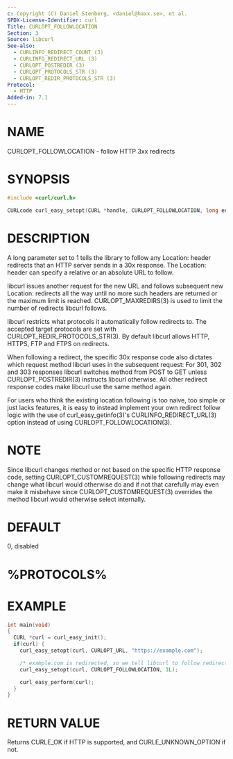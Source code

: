 ```yaml
---
c: Copyright (C) Daniel Stenberg, <daniel@haxx.se>, et al.
SPDX-License-Identifier: curl
Title: CURLOPT_FOLLOWLOCATION
Section: 3
Source: libcurl
See-also:
  - CURLINFO_REDIRECT_COUNT (3)
  - CURLINFO_REDIRECT_URL (3)
  - CURLOPT_POSTREDIR (3)
  - CURLOPT_PROTOCOLS_STR (3)
  - CURLOPT_REDIR_PROTOCOLS_STR (3)
Protocol:
  - HTTP
Added-in: 7.1
---
```


# NAME

CURLOPT_FOLLOWLOCATION - follow HTTP 3xx redirects

# SYNOPSIS

~~~c
#include <curl/curl.h>

CURLcode curl_easy_setopt(CURL *handle, CURLOPT_FOLLOWLOCATION, long enable);
~~~

# DESCRIPTION

A long parameter set to 1 tells the library to follow any Location: header
redirects that an HTTP server sends in a 30x response. The Location: header
can specify a relative or an absolute URL to follow.

libcurl issues another request for the new URL and follows subsequent new
Location: redirects all the way until no more such headers are returned or the
maximum limit is reached. CURLOPT_MAXREDIRS(3) is used to limit the
number of redirects libcurl follows.

libcurl restricts what protocols it automatically follow redirects to. The
accepted target protocols are set with CURLOPT_REDIR_PROTOCOLS_STR(3). By
default libcurl allows HTTP, HTTPS, FTP and FTPS on redirects.

When following a redirect, the specific 30x response code also dictates which
request method libcurl uses in the subsequent request: For 301, 302 and 303
responses libcurl switches method from POST to GET unless
CURLOPT_POSTREDIR(3) instructs libcurl otherwise. All other redirect
response codes make libcurl use the same method again.

For users who think the existing location following is too naive, too simple
or just lacks features, it is easy to instead implement your own redirect
follow logic with the use of curl_easy_getinfo(3)'s
CURLINFO_REDIRECT_URL(3) option instead of using
CURLOPT_FOLLOWLOCATION(3).

# NOTE

Since libcurl changes method or not based on the specific HTTP response code,
setting CURLOPT_CUSTOMREQUEST(3) while following redirects may change
what libcurl would otherwise do and if not that carefully may even make it
misbehave since CURLOPT_CUSTOMREQUEST(3) overrides the method libcurl
would otherwise select internally.

# DEFAULT

0, disabled

# %PROTOCOLS%

# EXAMPLE

~~~c
int main(void)
{
  CURL *curl = curl_easy_init();
  if(curl) {
    curl_easy_setopt(curl, CURLOPT_URL, "https://example.com");

    /* example.com is redirected, so we tell libcurl to follow redirection */
    curl_easy_setopt(curl, CURLOPT_FOLLOWLOCATION, 1L);

    curl_easy_perform(curl);
  }
}
~~~

# RETURN VALUE

Returns CURLE_OK if HTTP is supported, and CURLE_UNKNOWN_OPTION if not.
